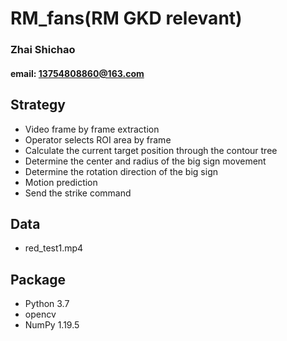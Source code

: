 # RM_fans(RM GKD relevant)

### Zhai Shichao

#### email: 13754808860@163.com

## Strategy

- Video frame by frame extraction
- Operator selects ROI area by frame
- Calculate the current target position through the contour tree
- Determine the center and radius of the big sign movement
- Determine the rotation direction of the big sign
- Motion prediction
- Send the strike command

## Data

- red_test1.mp4

## Package

- Python 3.7
- opencv
- NumPy 1.19.5
